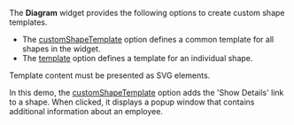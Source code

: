 The **Diagram** widget provides the following options to create custom shape templates.

* The [customShapeTemplate](/Documentation/ApiReference/UI_Widgets/dxDiagram/Configuration/#customShapeTemplate) option defines a common template for all shapes in the widget.
* The [template](/Documentation/ApiReference/UI_Widgets/dxDiagram/Configuration/customShapes/#template) option defines a template for an individual shape. 

Template content must be presented as SVG elements. 

In this demo, the [customShapeTemplate](/Documentation/ApiReference/UI_Widgets/dxDiagram/Configuration/#customShapeTemplate) option adds the 'Show Details' link to a shape. When clicked, it displays a popup window that contains additional information about an employee.